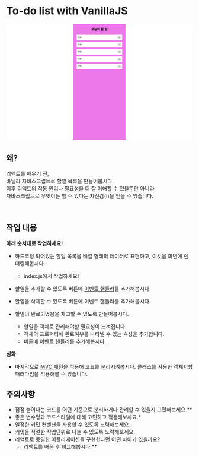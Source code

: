 # To-do list with VanillaJS

![project image](images/vanilla-todo.png)

## 왜?

리액트를 배우기 전, <br/>
바닐라 자바스크립트로 할일 목록을 만들어봅시다. <br/>
이후 리액트의 작동 원리나 필요성을 더 잘 이해할 수 있을뿐만 아니라 <br/>
자바스크립트로 무엇이든 할 수 있다는 자신감(!)을 얻을 수 있습니다.

<br />

## 작업 내용

**아래 순서대로 작업하세요!**

- 하드코딩 되어있는 할일 목록을 배열 형태의 데이터로 표현하고, 이것을 화면에 렌더링해봅시다.

  - index.js에서 작업하세요!

- 할일을 추가할 수 있도록 버튼에 [이벤트 핸들러](https://www.w3schools.com/js/js_events.asp)를 추가해봅시다.

- 할일을 삭제할 수 있도록 버튼에 이벤트 핸들러를 추가해봅시다.
- 할일이 완료되었음을 체크할 수 있도록 만들어봅시다.
  - 할일을 객체로 관리해야할 필요성이 느껴집니다.
  - 객체의 프로퍼티에 완료여부를 나타낼 수 있는 속성을 추가합니다.
  - 버튼에 이벤트 핸들러를 추가해봅시다.

**심화**

- 마지막으로 [MVC 패턴](https://www.freecodecamp.org/news/mvc-architecture-what-is-a-model-view-controller-framework/)을 적용해 코드를 분리시켜봅시다. 클래스를 사용한 객체지향 패러다임을 적용해볼 수 있습니다.

## 주의사항

- 점점 늘어나는 코드를 어떤 기준으로 분리하거나 관리할 수 있을지 고민해보세요.\*\*
- 좋은 변수명과 코드스타일에 대해 고민하고 적용해보세요.\*
- 일정한 커밋 컨벤션을 사용할 수 있도록 노력해보세요.
- 커밋을 적절한 작업단위로 나눌 수 있도록 노력해보세요.
- 리액트로 동일한 어플리케이션을 구현한다면 어떤 차이가 있을까요?
  - 리액트를 배운 후 비교해봅시다.\*\*
